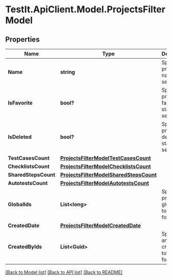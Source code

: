 # TestIt.ApiClient.Model.ProjectsFilterModel

## Properties

Name | Type | Description | Notes
------------ | ------------- | ------------- | -------------
**Name** | **string** | Specifies a project name to search for | [optional] 
**IsFavorite** | **bool?** | Specifies a project favorite status to search for | [optional] 
**IsDeleted** | **bool?** | Specifies a project deleted status to search for | [optional] 
**TestCasesCount** | [**ProjectsFilterModelTestCasesCount**](ProjectsFilterModelTestCasesCount.md) |  | [optional] 
**ChecklistsCount** | [**ProjectsFilterModelChecklistsCount**](ProjectsFilterModelChecklistsCount.md) |  | [optional] 
**SharedStepsCount** | [**ProjectsFilterModelSharedStepsCount**](ProjectsFilterModelSharedStepsCount.md) |  | [optional] 
**AutotestsCount** | [**ProjectsFilterModelAutotestsCount**](ProjectsFilterModelAutotestsCount.md) |  | [optional] 
**GlobalIds** | **List&lt;long&gt;** | Specifies a project global IDs to search for | [optional] 
**CreatedDate** | [**ProjectsFilterModelCreatedDate**](ProjectsFilterModelCreatedDate.md) |  | [optional] 
**CreatedByIds** | **List&lt;Guid&gt;** | Specifies an autotest creator IDs to search for | [optional] 

[[Back to Model list]](../README.md#documentation-for-models) [[Back to API list]](../README.md#documentation-for-api-endpoints) [[Back to README]](../README.md)

